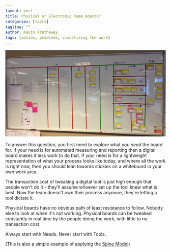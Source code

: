 ```yaml
---
layout: post
title: Physical or Electronic Team Boards?
categories: [tools]
tagline: ""
author: Kevin Trethewey
tags: [adizes, problems, visualising the work]
---
```


![image](/assets/img/blogs/physical-board.png)

To answer this question, you first need to explore what you *need* the board for. If your need is for automated measuring and reporting then a digital board makes it less work to do that. If your need is for a lightweight representation of what your process looks like today, and where all the work is right now, then you should lean towards stickies on a whiteboard in your own work area.

The transaction cost of tweaking a digital tool is just high enough that people won't do it - they'll assume whoever set up the tool knew what is best. Now the team doesn't own their process anymore, they're letting a tool dictate it.

Physical boards have no obvious path of least resistance to follow. Nobody else to look at when it's not working. Physical boards can be tweaked constantly in real time by the people doing the work, with little to no transaction cost.

Always start with Needs. Never start with Tools.

(This is also a simple example of applying the [Spine Model](http://spinemodel.info))